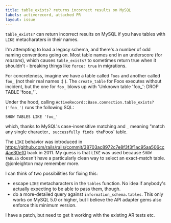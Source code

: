 ```yaml
---
title: table_exists? returns incorrect results on MySQL
labels: activerecord, attached PR
layout: issue
---
```


`table_exists?` can return incorrect results on MySQL if you have tables with `LIKE` metacharaters in their names.

I'm attempting to load a legacy schema, and there's a number of odd naming conventions going on. Most table names end in an underscore (for _reasons_), which causes `table_exists?` to sometimes return true when it shouldn't - breaking things like `force: true` in migrations.

For concreteness, imagine we have a table called `Foos` and another called `foo_` (not their real names :) ). The `create_table` for Foos executes without incident, but the one for `foo_` blows up with 'Unknown table 'foo_': DROP TABLE 'foos_'`.

Under the hood, calling `ActiveRecord::Base.connection.table_exists?('foo_')` runs the following SQL:

```
SHOW TABLES LIKE 'foo_'
```

which, thanks to MySQL's case-insensitive matching and `_` meaning "match any single character`, successfully finds the`Foos` table.

The `LIKE` behavior was introduced in https://github.com/rails/rails/commit/38703ac8972c7e8f3f3f1ac95aa506cc4ae30ef0 back in 2011. My guess is that `LIKE` was used because `SHOW TABLES` doesn't have a particularly clean way to select an exact-match table. @jonleighton may remember more.

I can think of two possibilities for fixing this:
- escape `LIKE` metacharacters in the `tables` function. No idea if anybody's actually expecting to be able to pass them, though.
- do a more-detailed query against `information_schema.tables`. This only works on MySQL 5.0 or higher, but I believe the API adapter gems also enforce this minimum version.

I have a patch, but need to get it working with the existing AR tests etc.

